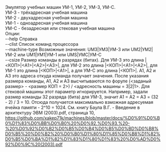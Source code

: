 Эмулятор учебных машин УМ-1, УМ-2, УМ-3, УМ-С.<br/>
УМ-3 - трёхадресная учебная машина<br/>
УМ-2 - двухадресная учебная машина<br/>
УМ-1 - одноадресная учебная машина<br/>
УМ-С - безадресная или стековая учебная машина<br/>
Опции:<br/>
	--help	Справка<br/>
	--clist	Список команд процессора<br/>
	--machine-type	Возможные значения: UM3|УМ3|УМ-3 или UM2|УМ2|УМ-2 или UM1|УМ1|УМ-1 или UMS|УМС|УМ-С<br/>
	--csize	Размер команды в разрядах (битах). Для УМ-3 это длина |<КОП>|\<A1\>|\<A2\>|\<A3\>|, для УМ-2 это длина |<КОП>|\<A1\>|\<A2\>|, для УМ-1 это длина |<КОП>|\<A1\>|, а для УМ-С это длина |<КОП>|. А1, А2 и А3 это адреса откуда команда получает значения. После указания размера команды, A1, A2 и A3 высчитываются по форуле (<заданый размер> - <размер КОП = 2>) / <адресность машины = 3|2|1>. Для стековой машины этот параметр игнорируется. Например, задали размер команды 32 разряда (бита) для УМ-3, значит A1 = A2 = A3 = (32 - 2) / 3 = 10. Отсюда получается максимально взможная адресуемая ячейка памяти - 2^10 = 1024. См. книгу Баула В.Г. - Введение в архитектуру ЭВМ (2003).pdf, страница 10, https://github.com/xakep71k/machines/blob/master/docs/%D0%91%D0%B0%D1%83%D0%BB%D0%B0%20%D0%92.%D0%93.%20-%20%D0%92%D0%B2%D0%B5%D0%B4%D0%B5%D0%BD%D0%B8%D0%B5%20%D0%B2%20%D0%B0%D1%80%D1%85%D0%B8%D1%82%D0%B5%D0%BA%D1%82%D1%83%D1%80%D1%83%20%D0%AD%D0%92%D0%9C%20(2003).pdf
